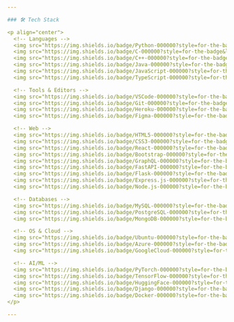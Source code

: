 ```yaml
---

### 🛠️ Tech Stack  

<p align="center">
  <!-- Languages -->
  <img src="https://img.shields.io/badge/Python-000000?style=for-the-badge&logo=python&logoColor=3776AB"/>
  <img src="https://img.shields.io/badge/C-000000?style=for-the-badge&logo=c&logoColor=A8B9CC"/>
  <img src="https://img.shields.io/badge/C++-000000?style=for-the-badge&logo=cplusplus&logoColor=00599C"/>
  <img src="https://img.shields.io/badge/Java-000000?style=for-the-badge&logo=java&logoColor=007396"/>
  <img src="https://img.shields.io/badge/JavaScript-000000?style=for-the-badge&logo=javascript&logoColor=F7DF1E"/>
  <img src="https://img.shields.io/badge/TypeScript-000000?style=for-the-badge&logo=typescript&logoColor=3178C6"/>

  <!-- Tools & Editors -->
  <img src="https://img.shields.io/badge/VSCode-000000?style=for-the-badge&logo=visualstudiocode&logoColor=0078d7"/>
  <img src="https://img.shields.io/badge/Git-000000?style=for-the-badge&logo=git&logoColor=F05032"/>
  <img src="https://img.shields.io/badge/Heroku-000000?style=for-the-badge&logo=heroku&logoColor=430098"/>
  <img src="https://img.shields.io/badge/Figma-000000?style=for-the-badge&logo=figma&logoColor=F24E1E"/>

  <!-- Web -->
  <img src="https://img.shields.io/badge/HTML5-000000?style=for-the-badge&logo=html5&logoColor=E34F26"/>
  <img src="https://img.shields.io/badge/CSS3-000000?style=for-the-badge&logo=css3&logoColor=1572B6"/>
  <img src="https://img.shields.io/badge/React-000000?style=for-the-badge&logo=react&logoColor=61DAFB"/>
  <img src="https://img.shields.io/badge/Bootstrap-000000?style=for-the-badge&logo=bootstrap&logoColor=7952B3"/>
  <img src="https://img.shields.io/badge/GraphQL-000000?style=for-the-badge&logo=graphql&logoColor=E10098"/>
  <img src="https://img.shields.io/badge/FastAPI-000000?style=for-the-badge&logo=fastapi&logoColor=009688"/>
  <img src="https://img.shields.io/badge/Flask-000000?style=for-the-badge&logo=flask&logoColor=white"/>
  <img src="https://img.shields.io/badge/Express.js-000000?style=for-the-badge&logo=express&logoColor=white"/>
  <img src="https://img.shields.io/badge/Node.js-000000?style=for-the-badge&logo=node.js&logoColor=339933"/>

  <!-- Databases -->
  <img src="https://img.shields.io/badge/MySQL-000000?style=for-the-badge&logo=mysql&logoColor=4479A1"/>
  <img src="https://img.shields.io/badge/PostgreSQL-000000?style=for-the-badge&logo=postgresql&logoColor=4169E1"/>
  <img src="https://img.shields.io/badge/MongoDB-000000?style=for-the-badge&logo=mongodb&logoColor=47A248"/>

  <!-- OS & Cloud -->
  <img src="https://img.shields.io/badge/Ubuntu-000000?style=for-the-badge&logo=ubuntu&logoColor=E95420"/>
  <img src="https://img.shields.io/badge/Azure-000000?style=for-the-badge&logo=microsoftazure&logoColor=008AD7"/>
  <img src="https://img.shields.io/badge/GoogleCloud-000000?style=for-the-badge&logo=googlecloud&logoColor=4285F4"/>

  <!-- AI/ML -->
  <img src="https://img.shields.io/badge/PyTorch-000000?style=for-the-badge&logo=pytorch&logoColor=EE4C2C"/>
  <img src="https://img.shields.io/badge/TensorFlow-000000?style=for-the-badge&logo=tensorflow&logoColor=FF6F00"/>
  <img src="https://img.shields.io/badge/HuggingFace-000000?style=for-the-badge&logo=huggingface&logoColor=FFD21E"/>
  <img src="https://img.shields.io/badge/Django-000000?style=for-the-badge&logo=django&logoColor=092E20"/>
  <img src="https://img.shields.io/badge/Docker-000000?style=for-the-badge&logo=docker&logoColor=2496ED"/>
</p>

---
```

